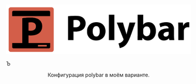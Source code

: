 <p align="center">
  <img src="banner.png" alt="Polybar">
</p>

Ъ<p align="center">
Конфигурация polybar в моём варианте.
</p>

